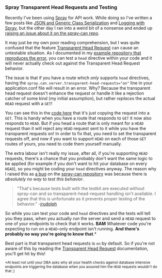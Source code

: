 ### Spray Transparent Head Requests and Testing

Recently I've been using [Spray] for API work. While doing so I've 
written a few posts like [JSON and Generic Class Serialization] and
[Logging with Spray], but the other day I ran into a weird bit of a 
nonsense and ended up [raising an issue about it on the spray-can repo].

It may just be my own poor reading comprehension, but I was quite confused 
that the feature [Transparent Head Request] can cause an untestable situation. 
As I documented in my [example repository that reproduces the error], you can 
test a `head` directive within your code and it will never actually check out 
against the Transparent Head Request behavior. 

The issue is that if you have a route which _only_ supports `head` directives, 
having the `spray.can.server.transparent-head-requests="on"` line in your 
application.conf file will result in an error. Why? Because the transparent 
head request doesn't enhance the request or handle it like a rejection catcher 
of some kind (my initial assumption), but rather _replaces_ the actual `HEAD` 
request with a `GET`!

You can see this in the [code here] that it's just copying the request into a 
`GET`. This is handy when you have a route that responds to `GET` it now also 
responds to `HEAD`. But if you head a route that is only meant for a `HEAD`
request than it will reject any `HEAD` request sent to it while you have the 
transparent requests on! In order to fix that, you need to set the transparent 
requests off, and now if you want to support `HEAD` on each of those `GET` 
routes of yours, you need to code them yourself manually.

The extra labour isn't really my issue, after all, if you're supporting `HEAD` 
requests, there's a chance that you probably don't want the same logic to be 
applied (for example if you don't want to hit your database on every `HEAD`), 
so you might be coding your `head` directives anyway. The reason why I raised 
this as [a bug] on the [spray-can repository] was because there is _absolutely 
no way to test this behavior_. 

>"That's because tests built with the testkit are executed without spray-can and so transparent-head-request handling isn't available. I agree that this is unfortunate as it prevents proper testing of the behavior." -[jrudolph]

So while you can test your code and `head` directives and the tests will tell 
you they pass, when you actually _run_ the server and send a `HEAD` request to 
one of your endpoints to check that it works. **BAM** Whatever code you're 
expecting to run on a `HEAD`-only endpoint isn't running. **And there's probably
no way you're going to know that**.\*

Best part is that transparent head requests is `on` by default. So if you're not 
aware of this by reading the [Transparent Head Request] documentation, you'll get
hit by this!

<small>\*At least not until your DBA asks why all your health checks against database intensive endpoints are triggering the database when you assured him the `HEAD` requests wouldn't do that ;)</small>


[a bug]:https://github.com/spray/spray-can/issues/27
[raising an issue about it on the spray-can repo]:https://github.com/spray/spray-can/issues/27
[Spray]:https://spray.io
[JSON and Generic Class Serialization]:/tech-blog/serializing-json-generic-classes-spray-json
[Logging with Spray]:/tech-blog/logging-to-a-file-spray-async
[Transparent Head Request]:http://spray.io/documentation/1.1.2/spray-routing/method-directives/head/
[example repository that reproduces the error]:https://github.com/EdgeCaseBerg/spray-head-error-example
[code here]:https://github.com/spray/spray/blob/ccc3f20477a0752233f19315dcbf695050c399ab/spray-can/src/main/scala/spray/can/server/OpenRequest.scala#L80
[spray-can repository]:https://github.com/spray/spray-can
[jrudolph]:https://github.com/jrudolph